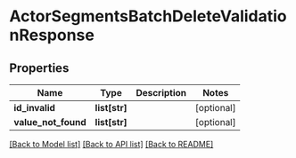 # ActorSegmentsBatchDeleteValidationResponse

## Properties
Name | Type | Description | Notes
------------ | ------------- | ------------- | -------------
**id_invalid** | **list[str]** |  | [optional] 
**value_not_found** | **list[str]** |  | [optional] 

[[Back to Model list]](../README.md#documentation-for-models) [[Back to API list]](../README.md#documentation-for-api-endpoints) [[Back to README]](../README.md)

